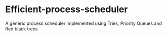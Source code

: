 # Efficient-process-scheduler
A generic process scheduler implemented using Tries, Priority Queues and Red black trees
